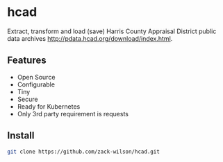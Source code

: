 # hcad

Extract, transform and load (save) Harris County Appraisal District public data archives <http://pdata.hcad.org/download/index.html>.

## Features

- Open Source
- Configurable
- Tiny
- Secure
- Ready for Kubernetes
- Only 3rd party requirement is requests

## Install

```.sh
git clone https://github.com/zack-wilson/hcad.git
```
